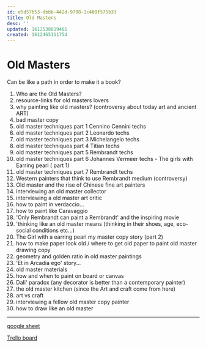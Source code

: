 ```yaml
---
id: e5d57b53-dbbb-442d-9798-1c400f575b33
title: Old Masters
desc: ''
updated: 1612538819461
created: 1612465111754
---
```


# Old Masters

Can be like a path in order to make it a book?

1. Who are the Old Masters?
2. resource-links for old masters lovers
3. why painting like old masters? (controversy about today art and ancient ART)
4. bad master copy
5. old master techniques part 1 Cennino Cennini techs
6. old master techniques part 2 Leonardo techs
7. old master techniques part 3 Michelangelo techs
8. old master techniques part 4 Titian techs
9. old master techniques part 5 Rembrandt techs
10. old master techniques part 6 Johannes Vermeer techs - The girls with Earring pearl ( part 1)
11. old master techniques part 7 Rembrandt techs
12. Western painters that think to use Rembrandt medium (controversy)
13. Old master and the rise of Chinese fine art painters
14. interviewing an old master collector
15. interviewing a old master art critic
16. how to paint in verdaccio...
17. how to paint like Caravaggio
18. 'Only Rembrandt can paint a Rembrandt' and the inspiring movie
19. 'thinking like an old master means (thinking in their shoes, age, eco-social conditions etc...)
20. The Girl with a earring pearl my master copy story (part 2)
21. how to make paper look old / where to get old paper to paint old master drawing copy
22. geometry and golden ratio in old master paintings
23. 'Et in Arcadia ego' story...
24. old master materials
25. how and when to paint on board or canvas
26. Dali' paradox (any decorator is better than a contemporary painter)
27. the old master kitchen (since the Art and craft come from here)
28. art vs craft
29. interviewing a fellow old master copy painter
30. how to draw like an old master

---

[google sheet](https://docs.google.com/spreadsheets/d/1x0dcgu76KHO5K02SZY2ufhTPEYZ6Pl_sbSnC2-Mx_3U/edit#gid=454111211)

[Trello board](https://trello.com/b/9i9htaDb/master-art-copy)